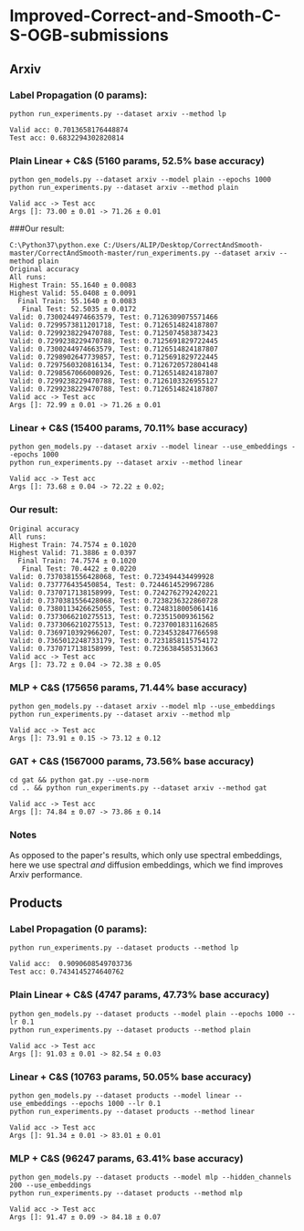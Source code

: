 # Improved-Correct-and-Smooth-C-S-OGB-submissions



## Arxiv

### Label Propagation (0 params):
```
python run_experiments.py --dataset arxiv --method lp

Valid acc: 0.7013658176448874
Test acc: 0.6832294302820814
```

### Plain Linear + C&S (5160 params, 52.5% base accuracy)
```
python gen_models.py --dataset arxiv --model plain --epochs 1000    
python run_experiments.py --dataset arxiv --method plain

Valid acc -> Test acc
Args []: 73.00 ± 0.01 -> 71.26 ± 0.01
```


###Our result:
```
C:\Python37\python.exe C:/Users/ALIP/Desktop/CorrectAndSmooth-master/CorrectAndSmooth-master/run_experiments.py --dataset arxiv --method plain
Original accuracy
All runs:
Highest Train: 55.1640 ± 0.0083
Highest Valid: 55.0408 ± 0.0091
  Final Train: 55.1640 ± 0.0083
   Final Test: 52.5035 ± 0.0172
Valid: 0.7300244974663579, Test: 0.7126309075571466
Valid: 0.7299573811201718, Test: 0.7126514824187807
Valid: 0.7299238229470788, Test: 0.7125074583873423
Valid: 0.7299238229470788, Test: 0.7125691829722445
Valid: 0.7300244974663579, Test: 0.7126514824187807
Valid: 0.7298902647739857, Test: 0.7125691829722445
Valid: 0.7297560320816134, Test: 0.7126720572804148
Valid: 0.7298567066008926, Test: 0.7126514824187807
Valid: 0.7299238229470788, Test: 0.7126103326955127
Valid: 0.7299238229470788, Test: 0.7126514824187807
Valid acc -> Test acc
Args []: 72.99 ± 0.01 -> 71.26 ± 0.01
```
### Linear + C&S (15400 params, 70.11% base accuracy)
```
python gen_models.py --dataset arxiv --model linear --use_embeddings --epochs 1000 
python run_experiments.py --dataset arxiv --method linear

Valid acc -> Test acc
Args []: 73.68 ± 0.04 -> 72.22 ± 0.02;
```


### Our result: 

```
Original accuracy
All runs:
Highest Train: 74.7574 ± 0.1020
Highest Valid: 71.3886 ± 0.0397
  Final Train: 74.7574 ± 0.1020
   Final Test: 70.4422 ± 0.0220
Valid: 0.7370381556428068, Test: 0.723494434499928
Valid: 0.737776435450854, Test: 0.7244614529967286
Valid: 0.7370717138158999, Test: 0.7242762792420221
Valid: 0.7370381556428068, Test: 0.7238236322860728
Valid: 0.7380113426625055, Test: 0.7248318005061416
Valid: 0.7373066210275513, Test: 0.723515009361562
Valid: 0.7373066210275513, Test: 0.7237001831162685
Valid: 0.7369710392966207, Test: 0.7234532847766598
Valid: 0.7365012248733179, Test: 0.7231858115754172
Valid: 0.7370717138158999, Test: 0.7236384585313663
Valid acc -> Test acc
Args []: 73.72 ± 0.04 -> 72.38 ± 0.05
```

### MLP + C&S (175656 params, 71.44% base accuracy)
```
python gen_models.py --dataset arxiv --model mlp --use_embeddings
python run_experiments.py --dataset arxiv --method mlp

Valid acc -> Test acc
Args []: 73.91 ± 0.15 -> 73.12 ± 0.12
```

### GAT + C&S (1567000 params, 73.56% base accuracy)
```
cd gat && python gat.py --use-norm
cd .. && python run_experiments.py --dataset arxiv --method gat

Valid acc -> Test acc
Args []: 74.84 ± 0.07 -> 73.86 ± 0.14
```

### Notes
As opposed to the paper's results, which only use spectral embeddings, here we use spectral *and* diffusion embeddings, which we find improves Arxiv performance.

## Products

### Label Propagation (0 params):
```
python run_experiments.py --dataset products --method lp 

Valid acc:  0.9090608549703736
Test acc: 0.7434145274640762
```

### Plain Linear + C&S (4747 params, 47.73% base accuracy)
```
python gen_models.py --dataset products --model plain --epochs 1000 --lr 0.1
python run_experiments.py --dataset products --method plain

Valid acc -> Test acc
Args []: 91.03 ± 0.01 -> 82.54 ± 0.03
```

### Linear + C&S (10763 params, 50.05% base accuracy)
```
python gen_models.py --dataset products --model linear --use_embeddings --epochs 1000 --lr 0.1
python run_experiments.py --dataset products --method linear

Valid acc -> Test acc
Args []: 91.34 ± 0.01 -> 83.01 ± 0.01
```

### MLP + C&S (96247 params, 63.41% base accuracy)
```
python gen_models.py --dataset products --model mlp --hidden_channels 200 --use_embeddings
python run_experiments.py --dataset products --method mlp

Valid acc -> Test acc
Args []: 91.47 ± 0.09 -> 84.18 ± 0.07
```
